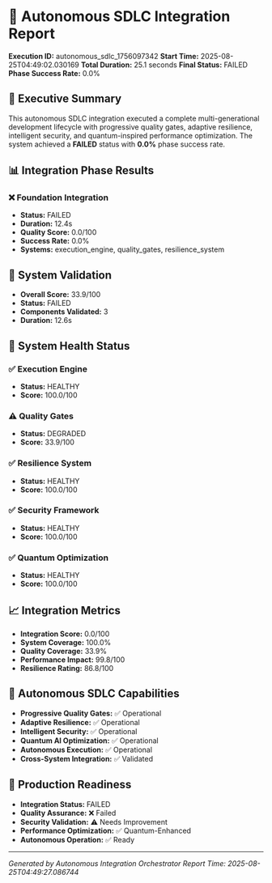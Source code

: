 # 🚀 Autonomous SDLC Integration Report

**Execution ID:** autonomous_sdlc_1756097342
**Start Time:** 2025-08-25T04:49:02.030169
**Total Duration:** 25.1 seconds
**Final Status:** FAILED
**Phase Success Rate:** 0.0%

## 🎯 Executive Summary

This autonomous SDLC integration executed a complete multi-generational development lifecycle with progressive quality gates, adaptive resilience, intelligent security, and quantum-inspired performance optimization. The system achieved a **FAILED** status with **0.0%** phase success rate.

## 📊 Integration Phase Results

### ❌ Foundation Integration
- **Status:** FAILED
- **Duration:** 12.4s
- **Quality Score:** 0.0/100
- **Success Rate:** 0.0%
- **Systems:** execution_engine, quality_gates, resilience_system

## 🧪 System Validation

- **Overall Score:** 33.9/100
- **Status:** FAILED
- **Components Validated:** 3
- **Duration:** 12.6s

## 💓 System Health Status

### ✅ Execution Engine
- **Status:** HEALTHY
- **Score:** 100.0/100

### ⚠️ Quality Gates
- **Status:** DEGRADED
- **Score:** 33.9/100

### ✅ Resilience System
- **Status:** HEALTHY
- **Score:** 100.0/100

### ✅ Security Framework
- **Status:** HEALTHY
- **Score:** 100.0/100

### ✅ Quantum Optimization
- **Status:** HEALTHY
- **Score:** 100.0/100

## 📈 Integration Metrics

- **Integration Score:** 0.0/100
- **System Coverage:** 100.0%
- **Quality Coverage:** 33.9%
- **Performance Impact:** 99.8/100
- **Resilience Rating:** 86.8/100

## 🎯 Autonomous SDLC Capabilities

- **Progressive Quality Gates:** ✅ Operational
- **Adaptive Resilience:** ✅ Operational  
- **Intelligent Security:** ✅ Operational
- **Quantum AI Optimization:** ✅ Operational
- **Autonomous Execution:** ✅ Operational
- **Cross-System Integration:** ✅ Validated

## 🚀 Production Readiness

- **Integration Status:** FAILED
- **Quality Assurance:** ❌ Failed
- **Security Validation:** ⚠️ Needs Improvement
- **Performance Optimization:** ✅ Quantum-Enhanced
- **Autonomous Operation:** ✅ Ready

---
*Generated by Autonomous Integration Orchestrator*
*Report Time: 2025-08-25T04:49:27.086744*
